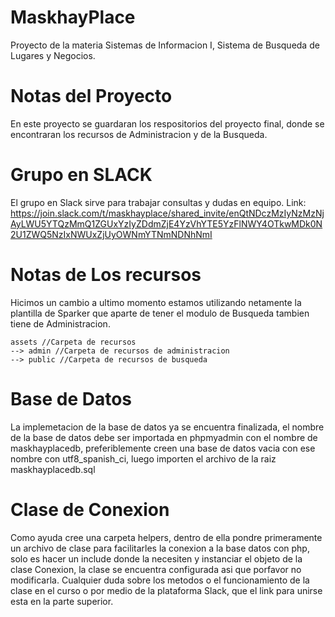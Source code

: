 # MaskhayPlace
Proyecto de la materia Sistemas de Informacion I, Sistema de Busqueda de Lugares y Negocios.

# Notas del Proyecto
En este proyecto se guardaran los respositorios del proyecto final, donde se encontraran los recursos de Administracion y de la Busqueda.

# Grupo en SLACK
El grupo en Slack sirve para trabajar consultas y dudas en equipo.
Link: https://join.slack.com/t/maskhayplace/shared_invite/enQtNDczMzIyNzMzNjAyLWU5YTQzMmQ1ZGUxYzIyZDdmZjE4YzVhYTE5YzFlNWY4OTkwMDk0N2U1ZWQ5NzIxNWUxZjUyOWNmYTNmNDNhNmI

# Notas de Los recursos
Hicimos un cambio a ultimo momento estamos utilizando netamente la plantilla de Sparker que aparte de tener el modulo de Busqueda tambien tiene de Administracion.

	assets //Carpeta de recursos
	--> admin //Carpeta de recursos de administracion
	--> public //Carpeta de recursos de busqueda

# Base de Datos 
La implemetacion de la base de datos ya se encuentra finalizada, el nombre de la base de datos debe ser importada en phpmyadmin con el nombre de maskhayplacedb, preferiblemente creen una base de datos vacia con ese nombre con utf8_spanish_ci, luego importen el archivo de la raiz maskhayplacedb.sql

# Clase de Conexion 
Como ayuda cree una carpeta helpers, dentro de ella pondre primeramente un archivo de clase para facilitarles la conexion a la base datos con php, solo es hacer un include donde la necesiten y instanciar el objeto de la clase Conexion, la clase se encuentra configurada asi que porfavor no modificarla.
Cualquier duda sobre los metodos o el funcionamiento de la clase en el curso o por medio de la plataforma Slack, que el link para unirse esta en la parte superior.
